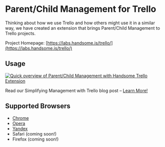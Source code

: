 Parent/Child Management for Trello
==================================

Thinking about how we use Trello and how others might use it in a similar way, we have created an extension that brings Parent/Child Management to Trello projects.

Project Homepage: [https://labs.handsome.is/trello/](https://labs.handsome.is/trello/)


## Usage

[![Quick overview of Parent/Child Management with Handsome Trello Extension][2]][1]

  [1]: https://vimeo.com/152433592
  [2]: http://assets.handsome.is/supporting/trello-github-video.png

Read our Simplifying Management with Trello blog post – [Learn More!](http://handsome.is/simplifying-management-with-trello/)

## Supported Browsers

* [Chrome](https://chrome.google.com/webstore/detail/parentchild-managment-for/flnpbgmiploomjgagfbcjlikpiehclld)
* [Opera](https://addons.opera.com/extensions/details/parentchild-managment-for-trello)
* [Yandex](https://addons.opera.com/extensions/details/parentchild-managment-for-trello)
* Safari (coming soon!)
* Firefox (coming soon!)
